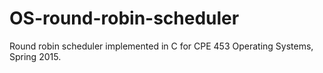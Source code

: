 # OS-round-robin-scheduler
Round robin scheduler implemented in C for CPE 453 Operating Systems, Spring 2015.
